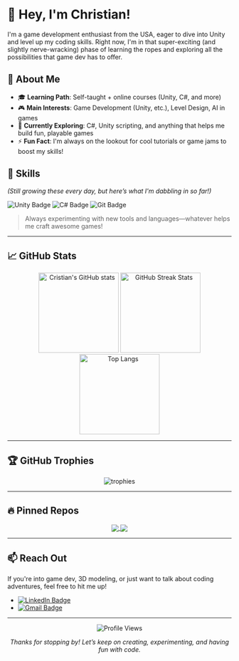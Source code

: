 # 👋 Hey, I'm Christian!

I'm a game development enthusiast from the USA, eager to dive into Unity and level up my coding skills. Right now, I'm in that super-exciting (and slightly nerve-wracking) phase of learning the ropes and exploring all the possibilities that game dev has to offer.

## 💼 About Me

- 🎓 **Learning Path**: Self-taught + online courses (Unity, C#, and more)
- 🎮 **Main Interests**: Game Development (Unity, etc.), Level Design, AI in games
- 🌱 **Currently Exploring**: C#, Unity scripting, and anything that helps me build fun, playable games
- ⚡ **Fun Fact**: I'm always on the lookout for cool tutorials or game jams to boost my skills!

## 🚀 Skills

*(Still growing these every day, but here’s what I'm dabbling in so far!)*

<div>
  <img src="https://img.shields.io/badge/Unity-100000?style=for-the-badge&logo=unity&logoColor=white" alt="Unity Badge"/>
  <img src="https://img.shields.io/badge/C%23-239120?style=for-the-badge&logo=c-sharp&logoColor=white" alt="C# Badge"/>
  <img src="https://img.shields.io/badge/blender-%23F5792A.svg?style=for-the-badge&logo=blender&logoColor=white" alt="Git Badge"/>
</div>

> Always experimenting with new tools and languages—whatever helps me craft awesome games!

---

## 📈 GitHub Stats

<div align="center">
  
  <!-- Profile Stats -->
  <img src="https://github-readme-stats.vercel.app/api?username=Christian-Ramirez37&show_icons=true&theme=radical" alt="Cristian's GitHub stats" height="180px"/>

  <!-- Streaks -->
  <img src="https://github-readme-streak-stats.herokuapp.com?user=Christian-Ramirez37&theme=radical&hide_border=true&date_format=M%20j%5B%2C%20Y%5D" alt="GitHub Streak Stats" height="180px"/>

  <!-- Top Languages -->
  <img src="https://github-readme-stats.vercel.app/api/top-langs/?username=Christian-Ramirez37&layout=compact&theme=radical" alt="Top Langs" height="180px"/>

</div>

---

## 🏆 GitHub Trophies

<div align="center">
  <img src="https://github-profile-trophy.vercel.app/?username=Christian-Ramirez37&theme=radical&no-frame=true&row=1&column=7" alt="trophies" />
</div>

---

## 🔥 Pinned Repos

<div align="center">
  
  <!-- Example pinned repos (adjust to your actual repos) -->
  <a href="https://github.com/Christian-Ramirez37/Unity-Platformer-Demo">
    <img align="center" src="https://github-readme-stats.vercel.app/api/pin/?username=Christian-Ramirez37e&repo=Unity-Platformer-Demo&theme=radical" />
  </a>
  <a href="https://github.com/Christian-Ramirez37/CSharp-Basics-Workshop">
    <img align="center" src="https://github-readme-stats.vercel.app/api/pin/?username=Christian-Ramirez37&repo=CSharp-Basics-Workshop&theme=radical" />
  </a>
  
</div>

---

## 📫 Reach Out

If you're into game dev, 3D modeling, or just want to talk about coding adventures, feel free to hit me up!

- [![LinkedIn Badge](https://img.shields.io/badge/-LinkedIn-2867B2?style=flat-square&logo=linkedin&logoColor=white)](https://www.linkedin.com/)
- [![Gmail Badge](https://img.shields.io/badge/-ChRamplny@gmail.com-c14438?style=flat-square&logo=Gmail&logoColor=white&link=mailto:ChRamplny@gmail.com)](mailto:ChRamplny@gmail.com)

---

<div align="center">
  
  ![Profile Views](https://komarev.com/ghpvc/?username=Christian-Ramirez37&style=flat-square)

  *Thanks for stopping by! Let’s keep on creating, experimenting, and having fun with code.*
  
</div>


